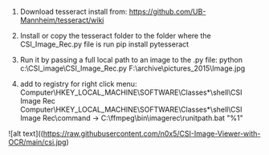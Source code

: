 1. Download tesseract install from:
   https://github.com/UB-Mannheim/tesseract/wiki

2. Install or copy the tesseract folder to the folder where the CSI_Image_Rec.py file is
    run pip install pytesseract

3. Run it by passing a full local path to an image to the .py file:
   python c:\CSI_image\CSI_Image_Rec.py F:\archive\pictures\_2015\Image.jpg


4. add to registry for right click menu:
   Computer\HKEY_LOCAL_MACHINE\SOFTWARE\Classes\*\shell\CSI Image Rec
   Computer\HKEY_LOCAL_MACHINE\SOFTWARE\Classes\*\shell\CSI Image Rec\command -> C:\ffmpeg\bin\imagerec\runitpath.bat "%1"


![alt text]((https://raw.githubusercontent.com/n0x5/CSI-Image-Viewer-with-OCR/main/csi.jpg)